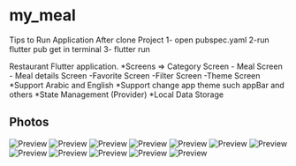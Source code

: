 # my_meal
  Tips to Run Application
  After clone Project
    1- open pubspec.yaml
    2-run flutter pub get in terminal
    3- flutter run


Restaurant Flutter application.
 *Screens => Category Screen - Meal Screen - Meal details Screen -Favorite Screen -Filter Screen -Theme Screen 
 *Support Arabic and English 
 *Support change app theme such appBar and others 
 *State Management (Provider) 
 *Local Data Storage
 
## Photos
![Preview](/1.jpeg)
![Preview](2.jpeg)
![Preview](3.jpeg)
![Preview](4.jpeg)
![Preview](5.jpeg)
![Preview](7.jpeg)
![Preview](8.jpeg)
![Preview](9.jpeg)
![Preview](10.jpeg)
![Preview](11.jpeg)
![Preview](12.jpeg)
![Preview](13.jpeg)
